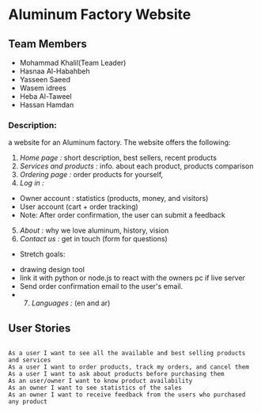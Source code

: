 # Aluminum Factory Website

## Team Members

- Mohammad Khalil(Team Leader)
- Hasnaa Al-Habahbeh
- Yasseen Saeed
- Wasem idrees
- Heba Al-Taweel
- Hassan Hamdan

### Description:

 a website for an Aluminum factory. The website offers the following:

1. *Home page :*  short description, best sellers, recent products
2. *Services and products :*  info. about each product, products comparison
3. *Ordering page :*  order products for yourself,
4. *Log in :*
 - Owner account : statistics (products, money, and visitors)
 - User account (cart + order tracking)
 - Note: After order confirmation, the user can submit a feedback
5. *About :* why we love aluminum, history, vision
6. *Contact us :*  get in touch (form for questions)

* Stretch goals:
- drawing design tool
- link it with python or node.js to react with the owners pc
if live server
- Send order confirmation email to the user's email.
- 7. *Languages :* (en and ar)


## User Stories

```

As a user I want to see all the available and best selling products and services
As a user I want to order products, track my orders, and cancel them
As a user I want to ask about products before purchasing them
As an user/owner I want to know product availability
As an owner I want to see statistics of the sales
As an owner I want to receive feedback from the users who purchased any product

```
